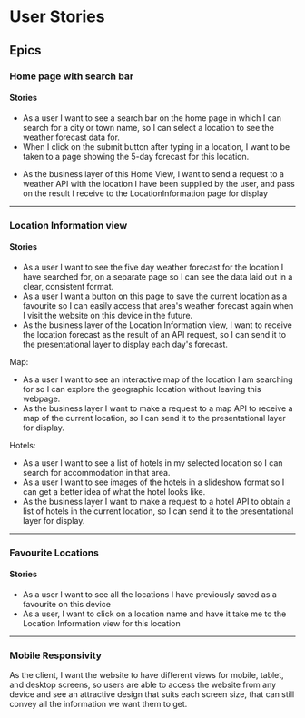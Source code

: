 # User Stories

## Epics

### Home page with search bar

#### Stories

* As a user I want to see a search bar on the home page in which I can search for a city or town name, so I can select a location to see the weather forecast data for.
* When I click on the submit button after typing in a location, I want to be taken to a page showing the 5-day forecast for this location.
<!-- * I want the search bar to have a dropdown suggesting town and city names similar to what I am typing, so I can easily select a location without having to finish typing its name. -->
* As the business layer of this Home View, I want to send a request to a weather API with the location I have been supplied by the user, and pass on the result I receive to the LocationInformation page for display

---

### Location Information view

#### Stories

* As a user I want to see the five day weather forecast for the location I have searched for, on a separate page so I can see the data laid out in a clear, consistent format.
* As a user I want a button on this page to save the current location as a favourite so I can easily access that area's weather forecast again when I visit the website on this device in the future.
* As the business layer of the Location Information view, I want to receive the location forecast as the result of an API request, so I can send it to the presentational layer to display each day's forecast.

Map:

* As a user I want to see an interactive map of the location I am searching for so I can explore the geographic location without leaving this webpage.
* As the business layer I want to make a request to a map API to receive a map of the current location, so I can send it to the presentational layer for display.

Hotels:

* As a user I want to see a list of hotels in my selected location so I can search for accommodation in that area.
* As a user I want to see images of the hotels in a slideshow format so I can get a better idea of what the hotel looks like.
* As the business layer I want to make a request to a hotel API to obtain a list of hotels in the current location, so I can send it to the presentational layer for display.

---

### Favourite Locations

#### Stories

* As a user I want to see all the locations I have previously saved as a favourite on this device
* As a user, I want to click on a location name and have it take me to the Location Information view for this location

---

### Mobile Responsivity

 As the client, I want the website to have different views for mobile, tablet, and desktop screens, so users are able to access the website from any device and see an attractive design that suits each screen size, that can still convey all the information we want them to get.
